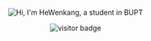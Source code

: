 <p align="center">
  <img src="https://github.com/matyo91/matyo91/raw/main/assets/github.gif" alt="Hi, I'm HeWenkang, a student in BUPT">
</p>

<!--
How to make this gif ?

I made my with https://codesandbox.io/s/github-profile-2ijk7
Then i recorded my screen to gif on Mac with Quicktime  and save result to [assets/github.mov](assets/github.mov)
This [gist](https://gist.github.com/tskaggs/6394639) help me to create a dedicated command that convert MOV to GIF.
Type this command `make generate-gif` to generate [assets/github.gif](assets/github.gif)
-->

<p  align="center">
  <img src="https://visitor-badge.glitch.me/badge?page_id=matyo91.matyo91" alt="visitor badge"/>
</p>
